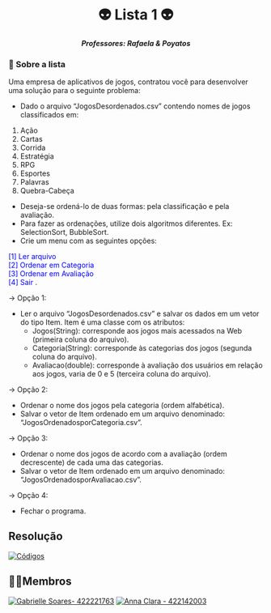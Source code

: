 <h1 align=center> 👽 Lista 1 👽 </h1>

<h4 align="center" > <em> Professores: Rafaela & Poyatos  </em>  </h4>

 <h3> 👾 Sobre a lista  </h3>

<p>
Uma empresa de aplicativos de jogos, contratou você para desenvolver uma
solução para o seguinte problema:
</p>

* Dado o arquivo “JogosDesordenados.csv” contendo nomes de jogos
classificados em:
<ol>
 <li>Ação</li>
 <li>Cartas</li>
 <li>Corrida</li>
 <li>Estratégia</li>
 <li>RPG</li>
 <li>Esportes</li>
 <li>Palavras</li>
 <li>Quebra-Cabeça</li>
</ol>

* Deseja-se ordená-lo de duas formas: pela classificação e pela avaliação.
* Para fazer as ordenações, utilize dois algoritmos diferentes. Ex:
SelectionSort, BubbleSort.
* Crie um menu com as seguintes opções:

<span style="color:blue">   [1] Ler arquivo <br>
   [2] Ordenar em Categoria <br>
   [3] Ordenar em Avaliação <br>
   [4] Sair
 </span>.

<p>
→ Opção 1: 
 
* Ler o arquivo “JogosDesordenados.csv” e salvar os dados em um
vetor do tipo Item. Item é uma classe com os atributos:
     * Jogos(String): corresponde aos jogos mais acessados na Web (primeira coluna do arquivo).
     * Categoria(String): corresponde às categorias dos jogos (segunda coluna do arquivo).
     * Avaliacao(double): corresponde à avaliação dos usuários em relação aos jogos, varia de 0 e 5 (terceira coluna do arquivo).

→ Opção 2: <br>
 
* Ordenar o nome dos jogos pela categoria (ordem alfabética).
* Salvar o vetor de Item ordenado em um arquivo denominado: “JogosOrdenadosporCategoria.csv”.

→ Opção 3: <br>
 
*  Ordenar o nome dos jogos de acordo com a avaliação (ordem decrescente) de cada uma das categorias.
*  Salvar o vetor de Item ordenado em um arquivo denominado: “JogosOrdenadosporAvaliacao.csv”.

→ Opção 4: <br>
 * Fechar o programa.

 
</p>



 <h2> Resolução </h2>
 
[![Códigos](https://img.shields.io/badge/Códigos-blueviolet?style=for-the-badge&logo=github&logoColor=white+)](https://github.com/S4-2024/Lista1/tree/main/src)
 
<h2 >🧙‍♂️Membros </h2>

[![Gabrielle Soares- 422221763](https://img.shields.io/badge/Gabrielle_Soares-422221763-pink?style=for-the-badge&logo=github&logoColor=pink)](https://github.com/gabriellesote)
[![ Anna Clara - 422142003](https://img.shields.io/static/v1?label=+Anna+Clara&message=422142003&color=C683D7&style=for-the-badge&logo=github&logoColor=C683D7)](https://github.com/byasun)
  

